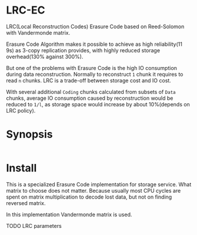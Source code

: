 # LRC-EC

LRC(Local Reconstruction Codes) Erasure Code based on Reed-Solomon with Vandermonde matrix.

Erasure Code Algorithm makes it possible to achieve as high reliability(11 9s)
as 3-copy replication provides, with highly reduced storage overhead(130% against 300%).

But one of the problems with Erasure Code is the high IO consumption during
data reconstruction.
Normally to reconstruct `1` chunk it requires to read `n` chunks.
LRC is a trade-off between storage cost and IO cost.

With several additional `Coding` chunks calculated from subsets of `Data`
chunks, average IO consumption caused by reconstruction would be reduced to
`1/l`, as storage space would increase by about 10%(depends on LRC policy).


# Synopsis
```
```

# Install


This is a specialized Erasure Code implementation for storage service.
What matrix to choose does not matter.
Because usually most CPU cycles are spent on matrix multiplication to decode lost data,
but not on finding reversed matrix.

In this implementation Vandermonde matrix is used.

TODO LRC parameters

